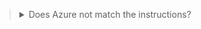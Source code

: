 ><details class=warn-icon>
><summary title="Select to Expand">Does Azure not match the instructions?</summary>
>Azure is a dynamic, constantly evolving environment.
>As you complete your challenge lab, you may find that the provided guidance is not identical to what you encounter in the Azure environment.
>If you encounter a difference between Azure and the challenge lab instructions, please let us know by submitting feedback directly to <a href = "https://supportrequest.learnondemandsystems.com/sf.php?s=123formbuilder-5553155&control66068515=@Lab.User.Email&control66068522=@Lab.LabInstance.Id&control66608830=@Lab.LabProfile.Id&control66068513=@lab.User.FirstName&control66068514=@lab.User.LastName&control66068517=@lab.User.Organization.Name" target="_blank" Title="Challenge Lab Feedback" id="lab-disclaimer-custom-url">Challenge Lab Feedback</a> so that we may update the content in as timely a manner as possible.
></details>
